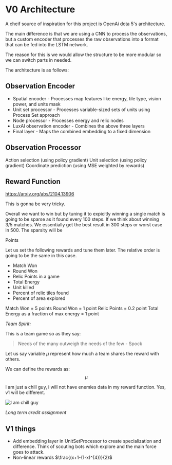 # V0 Architecture

A cheif source of inspiration for this project is OpenAi dota 5's architecture.

The main difference is that we are using a CNN to process the observations, but a custom encoder that processes the raw observations into a format that can be fed into the LSTM network.

The reason for this is we would allow the structure to be more modular so we can switch parts in needed.

The architecture is as follows:

## Observation Encoder
* Spatial encoder - Processes map features like energy, tile type, vision power, and units mask
* Unit set processor - Processes variable-sized sets of units using Process Set approach
* Node processor - Processes energy and relic nodes
* LuxAI observation encoder - Combines the above three layers
* Final layer - Maps the combined embedding to a fixed dimension

## Observation Processor

Action selection (using policy gradient)
Unit selection (using policy gradient)
Coordinate prediction (using MSE weighted by rewards)

## Reward Function

https://arxiv.org/abs/2104.13906

This is gonna be very tricky.

Overall we want to win but by tuning it to expicitly winning a single match is going to be sparse as it found every 100 steps.
If we think about winning 3/5 matches. We essentially get the best result in 300 steps or worst case in 500. The sparsity will be

Points

Let us set the following rewards and tune them later. The relative order is going to be the same in this case.
* Match Won
* Round Won
* Relic Points in a game
* Total Energy
* Unit killed
* Percent of relic tiles found
* Percent of area explored

Match Won = 5 points
Round Won = 1 point
Relic Points = 0.2 point
Total Energy as a fraction of max energy = 1 point

*Team Spirit:*

This is a team game so as they say:

> Needs of the many outweigh the needs of the few - Spock

Let us say variable $\mu$ represent how much a team shares the reward with others.

We can define the rewards as:
$$ \mu  $$

I am just a chill guy, i will not have enemies data in my reward function. Yes, v1 will be different.

![I am chill guy](https://i1.sndcdn.com/artworks-9nBKzBuDB1qvt2pp-tfzeGw-t500x500.png)

*Long term credit assignment*



## V1 things

* Add embedding layer in UnitSetProcessor to create specialization and difference. Think of scouting bots which explore and the main force goes to attack.
* Non-linear rewards $\frac{(x+1-(1-x)^{4})}{2}$
